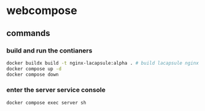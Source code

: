 # webcompose
## commands
### build and run the contianers
```sh
docker buildx build -t nginx-lacapsule:alpha . # build lacapsule nginx image if not built
docker compose up -d
docker compose down
```
### enter the server service console
```sh
docker compose exec server sh
```
